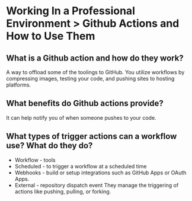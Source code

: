 # Working In a Professional Environment > Github Actions and How to Use Them 

## What is a Github action and how do they work?

A way to offload some of the toolings to GitHub. You utilize workflows by compressing images, testing your code, and pushing sites to hosting platforms. 

## What benefits do Github actions provide?

It can help notify you of when someone pushes to your code.

## What types of trigger actions can a workflow use? What do they do?

* Workflow  - tools 
* Scheduled - to trigger a workflow at a scheduled time
* Webhooks - build or setup integrations such as GitHub Apps or OAuth Apps.
* External - repository dispatch event
They manage the triggering of actions like pushing, pulling, or forking. 